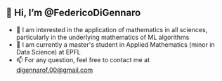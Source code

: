 ## 👋 Hi, I’m @FedericoDiGennaro
- 👀 I am interested in the application of mathematics in all sciences, particularly in the underlying mathematics of ML algorithms 
- 🌱 I am currently a master's student in Applied Mathematics (minor in Data Science) at EPFL
- 📫 For any question, feel free to contact me at digennarof.00@gmail.com

<!---
FedericoDiGennaro/FedericoDiGennaro is a ✨ special ✨ repository because its `README.md` (this file) appears on your GitHub profile.
You can click the Preview link to take a look at your changes.
--->

